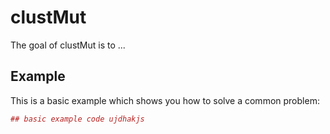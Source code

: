 # clustMut

The goal of clustMut is to ...

## Example

This is a basic example which shows you how to solve a common problem:

``` r
## basic example code ujdhakjs
```
